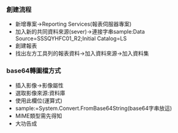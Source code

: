 ### 創建流程
* 新增專案→Reporting Services(報表伺服器專案)
* 加入新的共同資料來源(sever)→連接字串sample:Data Source=SSSQYHFC01_R2;Initial Catalog=LS
* 創建報表
* 找出左方工具列的報表資料→加入資料來源→加入資料集

### base64轉圖檔方式
* 插入影像→影像屬性
* 選取影像來源:資料庫
* 使用此欄位(運算式)
* sample:=System.Convert.FromBase64String(base64字串放這)
* MIME類型需先得知
* 大功告成